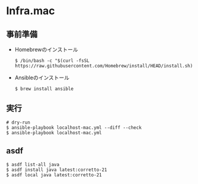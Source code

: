 # Infra.mac

## 事前準備

- Homebrewのインストール
  ```shell
  $ /bin/bash -c "$(curl -fsSL https://raw.githubusercontent.com/Homebrew/install/HEAD/install.sh)"
  ```

- Ansibleのインストール
  ```shell
  $ brew install ansible
  ```


## 実行

```shell
# dry-run
$ ansible-playbook localhost-mac.yml --diff --check
$ ansible-playbook localhost-mac.yml
```


## asdf

```shell
$ asdf list-all java
$ asdf install java latest:corretto-21
$ asdf local java latest:corretto-21
```
